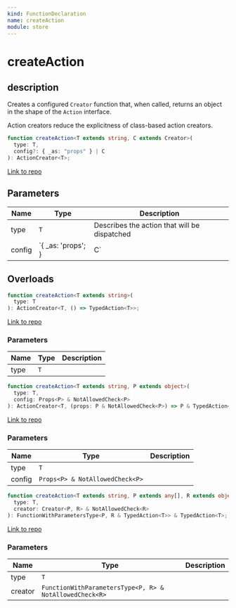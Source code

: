 ```yaml
---
kind: FunctionDeclaration
name: createAction
module: store
---
```


# createAction

## description

Creates a configured `Creator` function that, when called, returns an object in the shape of the `Action` interface.

Action creators reduce the explicitness of class-based action creators.

```ts
function createAction<T extends string, C extends Creator>(
  type: T,
  config?: { _as: "props" } | C
): ActionCreator<T>;
```

[Link to repo](https://github.com/ngrx/platform/blob/master/modules/store/src/action_creator.ts#L101-L125)

## Parameters

| Name   | Type                | Description                                  |
| ------ | ------------------- | -------------------------------------------- |
| type   | `T`                 | Describes the action that will be dispatched |
| config | `{ \_as: 'props'; } | C`                                           | Additional metadata needed for the handling of the action. See {@link createAction#usage-notes Usage Notes}. |

## Overloads

```ts
function createAction<T extends string>(
  type: T
): ActionCreator<T, () => TypedAction<T>>;
```

[Link to repo](https://github.com/ngrx/platform/blob/master/modules/store/src/action_creator.ts#L14-L16)

### Parameters

| Name | Type | Description |
| ---- | ---- | ----------- |
| type | `T`  |             |

```ts
function createAction<T extends string, P extends object>(
  type: T,
  config: Props<P> & NotAllowedCheck<P>
): ActionCreator<T, (props: P & NotAllowedCheck<P>) => P & TypedAction<T>>;
```

[Link to repo](https://github.com/ngrx/platform/blob/master/modules/store/src/action_creator.ts#L17-L20)

### Parameters

| Name   | Type                            | Description |
| ------ | ------------------------------- | ----------- |
| type   | `T`                             |             |
| config | `Props<P> & NotAllowedCheck<P>` |             |

```ts
function createAction<T extends string, P extends any[], R extends object>(
  type: T,
  creator: Creator<P, R> & NotAllowedCheck<R>
): FunctionWithParametersType<P, R & TypedAction<T>> & TypedAction<T>;
```

[Link to repo](https://github.com/ngrx/platform/blob/master/modules/store/src/action_creator.ts#L21-L28)

### Parameters

| Name    | Type                                                    | Description |
| ------- | ------------------------------------------------------- | ----------- |
| type    | `T`                                                     |             |
| creator | `FunctionWithParametersType<P, R> & NotAllowedCheck<R>` |             |
